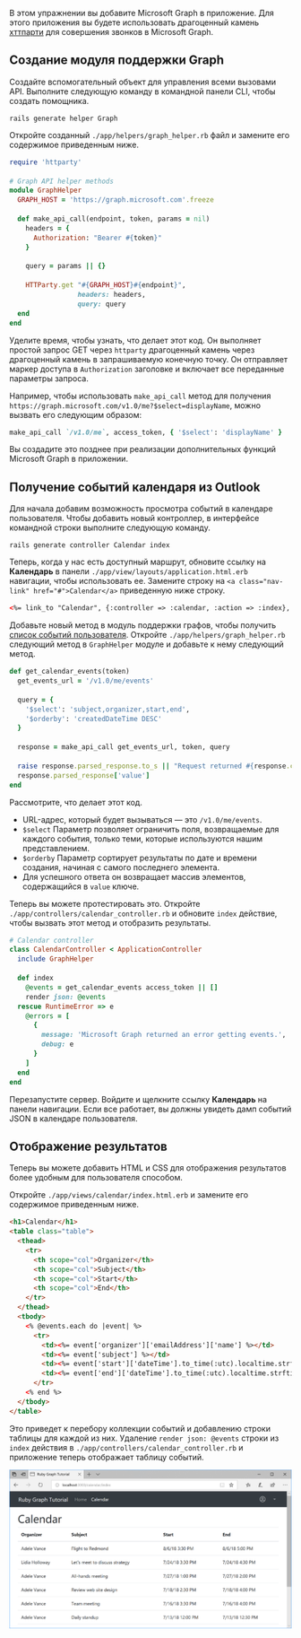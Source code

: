 <!-- markdownlint-disable MD002 MD041 -->

В этом упражнении вы добавите Microsoft Graph в приложение. Для этого приложения вы будете использовать драгоценный камень [хттпарти](https://github.com/jnunemaker/httparty) для совершения звонков в Microsoft Graph.

## <a name="create-a-graph-helper"></a>Создание модуля поддержки Graph

Создайте вспомогательный объект для управления всеми вызовами API. Выполните следующую команду в командной панели CLI, чтобы создать помощника.

```Shell
rails generate helper Graph
```

Откройте созданный `./app/helpers/graph_helper.rb` файл и замените его содержимое приведенным ниже.

```ruby
require 'httparty'

# Graph API helper methods
module GraphHelper
  GRAPH_HOST = 'https://graph.microsoft.com'.freeze

  def make_api_call(endpoint, token, params = nil)
    headers = {
      Authorization: "Bearer #{token}"
    }

    query = params || {}

    HTTParty.get "#{GRAPH_HOST}#{endpoint}",
                 headers: headers,
                 query: query
  end
end
```

Уделите время, чтобы узнать, что делает этот код. Он выполняет простой запрос GET через `httparty` драгоценный камень через драгоценный камень в запрашиваемую конечную точку. Он отправляет маркер доступа в `Authorization` заголовке и включает все переданные параметры запроса.

Например, чтобы использовать `make_api_call` метод для получения `https://graph.microsoft.com/v1.0/me?$select=displayName`, можно вызвать его следующим образом:

```ruby
make_api_call `/v1.0/me`, access_token, { '$select': 'displayName' }
```

Вы создадите это позднее при реализации дополнительных функций Microsoft Graph в приложении.

## <a name="get-calendar-events-from-outlook"></a>Получение событий календаря из Outlook

Для начала добавим возможность просмотра событий в календаре пользователя. Чтобы добавить новый контроллер, в интерфейсе командной строки выполните следующую команду.

```Shell
rails generate controller Calendar index
```

Теперь, когда у нас есть доступный маршрут, обновите ссылку на **Календарь** в панели `./app/view/layouts/application.html.erb` навигации, чтобы использовать ее. Замените строку на `<a class="nav-link" href="#">Calendar</a>` приведенную ниже строку.

```html
<%= link_to "Calendar", {:controller => :calendar, :action => :index}, class: "nav-link#{' active' if controller.controller_name == 'calendar'}" %>
```

Добавьте новый метод в модуль поддержки графов, чтобы получить [список событий пользователя](https://developer.microsoft.com/en-us/graph/docs/api-reference/v1.0/api/user_list_events). Откройте `./app/helpers/graph_helper.rb` следующий метод в `GraphHelper` модуле и добавьте к нему следующий метод.

```ruby
def get_calendar_events(token)
  get_events_url = '/v1.0/me/events'

  query = {
    '$select': 'subject,organizer,start,end',
    '$orderby': 'createdDateTime DESC'
  }

  response = make_api_call get_events_url, token, query

  raise response.parsed_response.to_s || "Request returned #{response.code}" unless response.code == 200
  response.parsed_response['value']
end
```

Рассмотрите, что делает этот код.

- URL-адрес, который будет вызываться — это `/v1.0/me/events`.
- `$select` Параметр позволяет ограничить поля, возвращаемые для каждого события, только теми, которые используются нашим представлением.
- `$orderby` Параметр сортирует результаты по дате и времени создания, начиная с самого последнего элемента.
- Для успешного ответа он возвращает массив элементов, содержащийся в `value` ключе.

Теперь вы можете протестировать это. Откройте `./app/controllers/calendar_controller.rb` и обновите `index` действие, чтобы вызвать этот метод и отобразить результаты.

```ruby
# Calendar controller
class CalendarController < ApplicationController
  include GraphHelper

  def index
    @events = get_calendar_events access_token || []
    render json: @events
  rescue RuntimeError => e
    @errors = [
      {
        message: 'Microsoft Graph returned an error getting events.',
        debug: e
      }
    ]
  end
end
```

Перезапустите сервер. Войдите и щелкните ссылку **Календарь** на панели навигации. Если все работает, вы должны увидеть дамп событий JSON в календаре пользователя.

## <a name="display-the-results"></a>Отображение результатов

Теперь вы можете добавить HTML и CSS для отображения результатов более удобным для пользователя способом.

Откройте `./app/views/calendar/index.html.erb` и замените его содержимое приведенным ниже.

```html
<h1>Calendar</h1>
<table class="table">
  <thead>
    <tr>
      <th scope="col">Organizer</th>
      <th scope="col">Subject</th>
      <th scope="col">Start</th>
      <th scope="col">End</th>
    </tr>
  </thead>
  <tbody>
    <% @events.each do |event| %>
      <tr>
        <td><%= event['organizer']['emailAddress']['name'] %></td>
        <td><%= event['subject'] %></td>
        <td><%= event['start']['dateTime'].to_time(:utc).localtime.strftime('%-m/%-d/%y %l:%M %p') %></td>
        <td><%= event['end']['dateTime'].to_time(:utc).localtime.strftime('%-m/%-d/%y %l:%M %p') %></td>
      </tr>
    <% end %>
  </tbody>
</table>
```

Это приведет к перебору коллекции событий и добавлению строки таблицы для каждой из них. Удаление `render json: @events` строки из `index` действия в `./app/controllers/calendar_controller.rb` и приложение теперь отображает таблицу событий.

![Снимок экрана с таблицей событий](./images/add-msgraph-01.png)
